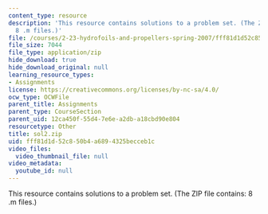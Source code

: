 ```yaml
---
content_type: resource
description: 'This resource contains solutions to a problem set. (The ZIP file contains:
  8 .m files.)'
file: /courses/2-23-hydrofoils-and-propellers-spring-2007/fff81d1d52c850b4a6894325becceb1c_sol2.zip
file_size: 7044
file_type: application/zip
hide_download: true
hide_download_original: null
learning_resource_types:
- Assignments
license: https://creativecommons.org/licenses/by-nc-sa/4.0/
ocw_type: OCWFile
parent_title: Assignments
parent_type: CourseSection
parent_uid: 12ca450f-55d4-7e6e-a2db-a18cbd90e804
resourcetype: Other
title: sol2.zip
uid: fff81d1d-52c8-50b4-a689-4325becceb1c
video_files:
  video_thumbnail_file: null
video_metadata:
  youtube_id: null
---
```

This resource contains solutions to a problem set. (The ZIP file contains: 8 .m files.)